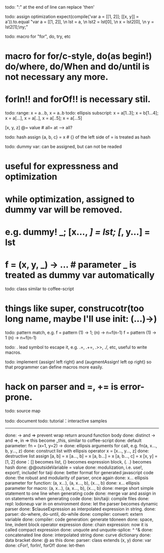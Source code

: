 todo: ":" at the end of line can replace 'then'

todo: assign optimization
  expect(compile('var a = [[1, 2]]; [[x, y]] = a')).to.equal "var a = [[1, 2]], \n    lst = a, \n    lst2 = lst[0], \n    x = lst2[0], \n    y = lst2[1];\ny;"

todo: macro for "for", do, try, etc
  # macro for for/c-style, do(as begin!) do/where, do/When and do/until is not necessary any more.
  # forIn!! and forOf!! is necessary stil.

todo: range: x = a...b, x = a..b
todo: ellipsis subscript: x = a[1..3]; x = b[1...4]; x = a[...], x = a[..], x = a[..5]; x = a[...5]

  [x, y, z] @= value # all= at --> all?

todo: hash assign
  {a, b, c} = x # {} of the left side of = is treated as hash

todo: dummy var: can be assigned, but can not be readed
  # useful for expressness and optimization
  # while optimization, assigned to dummy var will be removed.
  # e.g. dummy! _; [x..., _] = lst; [_, y...] = lst
  # f = (x, y, _) -> ... # parameter _ is treated as dummy var automatically

todo: class similar to coffee-script
  # things like super, construcotr(too long name, maybe I'll use init: (...)->)

todo: pattern match, e.g.
  f = pattern (1) -> 1; (n) -> n+f(n-1)
  f = pattern 
    (1) -> 1
    (n) -> n+f(n-1)

todo: \. lead symbol to escape it, e.g. \.=, \.+=, \.>>, \./, etc, useful to write macros.

todo: implement {assign! left right} and {augmentAssign! left op right} so that programmer can define macros more easily.
  # hack on parser and =, += is error-prone.

todo: source map

todo: document
  todo: tutorial：interactive samples

------------------------------------------------------------
done: \-> and \=> prevent wrap return around function body
done: distinct -> and =>, in => this become _this, similar to coffee-script
done: default parameter: fn = (x=1, y=2) ->
done: ellipsis arguments for call, e.g. fn(a, x..., b, y..., z)
done: construct list with ellipsis operator
  x = [x..., y..., z]
done: destructive list assign
  [a, b] = x
  [a..., b] = x
  [a, b...] = x
  [a, b..., c] = x
  [x, y] = [1, 2]
done：[] becomes list, {} becomes expression block, {. .} becomes hash
done: @@outsideVariable = value
done: modulization, i.e.  use!, export!, include! for taiji
done: better format for generated javascript code
done: the robust and modularity of parser, once again
done: x... ellipsis parameter for function: (a, x...), (a, x..., b), (x..., b)
done: x... ellipsis parameter for macro: (a, x...), (a, x..., b), (x..., b)
done: merge short simple statement to one line when generating code
done: merge var and assign in on statements when generating code
done: bin/taiji: compile files
done: repl: lodoneup var in on environment
done: let the parser becomes dynamic parser
done: $clauseExpression as interpolated expression in string.
done: parser: do-where, do-until, do-while
done: compiler: convert: extern variable
done: compiler: code generation: generate tdoneen
done: space, line, indent block operator expression
done: chain expression: now it is called compact expression
done: unquote and unquote-splice: ^ ^&
done: concatenated line
done: interpolated string
done: curve dictionary
done: data bracket
done: @ as this
done: parser: class extends (x, y)
done: var
done: cFor!, forIn!, forOf!
done: let-then
